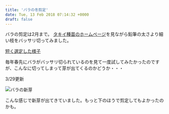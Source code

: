 ```yaml
---
title: 'バラの冬剪定'
date: Tue, 13 Feb 2018 07:14:32 +0000
draft: false
---
```


バラの剪定は2月まで。 [タキイ種苗のホームページ](https://shop.takii.co.jp/shop/selection/prune_rose1311.html)を見ながら鉛筆の太さより細い枝をバッサリ切ってみました。 

[短く選定した様子](https://photos.app.goo.gl/XMFViQybr0GA3mh73)

毎年春先にバラがバッサリ切られているのを見て一度試してみたかったのですが、こんなに切ってしまって芽が出てくるのかどうか・・・ 

3/29更新

![バラの新芽](/images/2018/03/DSC_0437-e1522291456486-576x1024.jpg)

こんな感じで新芽が出てきていました。もっと下のほうで剪定してもよかったのかも。
